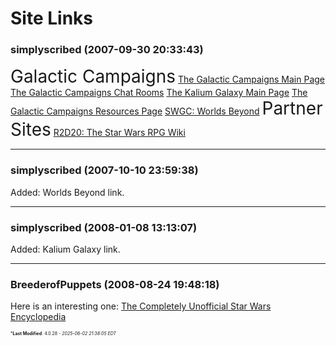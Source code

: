 # Site Links

### **simplyscribed** (2007-09-30 20:33:43)

<span style="font-size: 2.00em;">Galactic Campaigns</span>
[The Galactic Campaigns Main Page](http://www.galacticcampaigns.com "http://www.galacticcampaigns.com")
[The Galactic Campaigns Chat Rooms](http://www.galacticcampaigns.com/chat/index.php "http://www.galacticcampaigns.com/chat/index.php")
[The Kalium Galaxy Main Page](http://john.simpson2007.googlepages.com/home "http://john.simpson2007.googlepages.com/home")
[The Galactic Campaigns Resources Page](http://www.galacticcampaigns.com/resources.html "http://www.galacticcampaigns.com/resources.html")
[SWGC: Worlds Beyond](http://www.galacticcampaigns.com/worldsbeyond/index.php "http://www.galacticcampaigns.com/worldsbeyond/index.php")
<span style="font-size: 2.00em;">Partner Sites</span>
[R2D20: The Star Wars RPG Wiki](http://saga.wetpaint.com/ "http://saga.wetpaint.com/")

---

### **simplyscribed** (2007-10-10 23:59:38)

Added: Worlds Beyond link.

---

### **simplyscribed** (2008-01-08 13:13:07)

Added: Kalium Galaxy link.

---

### **BreederofPuppets** (2008-08-24 19:48:18)

Here is an interesting one:
[The Completely Unofficial Star Wars Encyclopedia](http://www.cuswe.org/default.asp "http://www.cuswe.org/default.asp")



<span style="font-size: 0.5em;">***Last Modified**: 4.0.28 - *2025-06-02 21:38:05 EDT*</span>